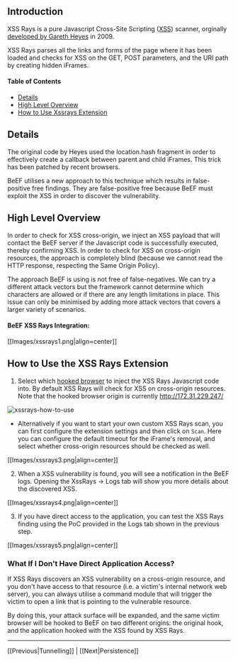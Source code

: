 ## Introduction

XSS Rays is a pure Javascript Cross-Site Scripting ([XSS](https://www.owasp.org/index.php/Cross-site_Scripting_(XSS))) scanner, orginally [developed by Gareth Heyes](http://www.thespanner.co.uk/2009/03/25/xss-ray) in 2009.

XSS Rays parses all the links and forms of the page where it has been loaded and checks for XSS on the GET, POST parameters, and the URI path by creating hidden iFrames.

#### Table of Contents

* [Details](#details)
* [High Level Overview](#high-level-overview)
* [How to Use Xssrays Extension](#how-to-use-the-xssrays-extension)

## Details

The original code by Heyes used the location.hash fragment in order to effectively create a callback between parent and child iFrames. This trick has been patched by recent browsers. 

BeEF utilises a new approach to this technique which results in false-positive free findings. They are false-positive free because BeEF must exploit the XSS in order to discover the vulnerability. 

## High Level Overview

In order to check for XSS cross-origin, we inject an XSS payload that will contact the BeEF server if the Javascript code is successfully executed, thereby confirming XSS. In order to check for XSS on cross-origin resources, the approach is completely blind (because we cannot read the HTTP response, respecting the Same Origin Policy).

The approach BeEF is using is not free of false-negatives. We can try a different attack vectors but the framework cannot determine which characters are allowed or if there are any length limitations in place. This issue can only be minimised by adding more attack vectors that covers a larger variety of scenarios.

#### BeEF XSS Rays Integration:

[[Images/xssrays1.png|align=center]]

## How to Use the XSS Rays Extension

1. Select which [hooked browser](https://github.com/beefproject/beef/wiki/Hooked-Browser) to inject the XSS Rays Javascript code into. By default XSS Rays will check for XSS on cross-origin resources. Note that the hooked browser origin is currently http://172.31.229.247/

![xssrays-how-to-use](http://antisnatchor.com/BeEF-images/XSSRAYS-select.png)  

  * Alternatively if you want to start your own custom XSS Rays scan, you can first configure the extension settings and then click on `Scan`. Here you can configure the default timeout for the iFrame's removal, and select whether cross-origin resources should be checked as well.  
  
[[Images/xssrays3.png|align=center]]

2. When a XSS vulnerability is found, you will see a notification in the BeEF logs. Opening the XssRays -> Logs tab will show you more details about the discovered XSS.

[[Images/xssrays4.png|align=center]]

3. If you have direct access to the application, you can test the XSS Rays finding using the PoC provided in the Logs tab shown in the previous step.

[[Images/xssrays5.png|align=center]]

### What If I Don't Have Direct Application Access?

If XSS Rays discovers an XSS vulnerability on a cross-origin resource, and you don't have access to that resource (i.e. a victim's internal network web server), you can always utilise a command module that will trigger the victim to open a link that is pointing to the vulnerable resource.

By doing this, your attack surface will be expanded, and the same victim browser will be hooked to BeEF on two different origins: the original hook, and the application hooked with the XSS found by XSS Rays.

***

[[Previous|Tunnelling]] | [[Next|Persistence]]